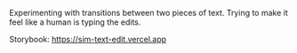 Experimenting with transitions between two pieces of text. Trying to make it feel like a human is typing the edits.

Storybook: https://sim-text-edit.vercel.app
